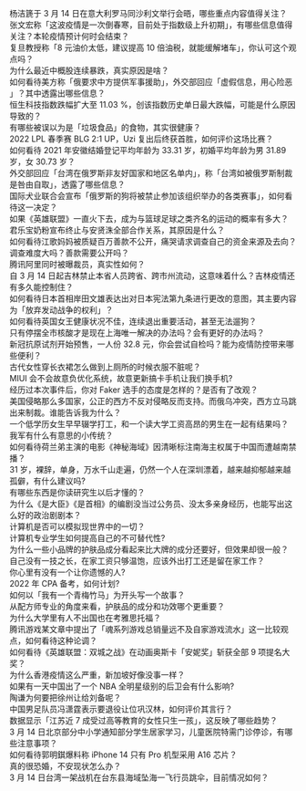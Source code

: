 杨洁篪于 3 月 14 日在意大利罗马同沙利文举行会晤，哪些重点内容值得关注？  
张文宏称「这波疫情是一次倒春寒，目前处于指数级上升初期」，有哪些信息值得关注？本轮疫情预计何时会结束？  
复旦教授称「8 元油价太低，建议提高 10 倍油税，就能缓解堵车」，你认可这个观点吗？  
为什么最近中概股连续暴跌，真实原因是啥？  
如何看待美方称「俄要求中方提供军事援助」，外交部回应「虚假信息，用心险恶 」？其中透露出哪些信息？  
恒生科技指数跌幅扩大至 11.03 %，创该指数历史单日最大跌幅，可能是什么原因导致的？  
有哪些被误以为是「垃圾食品」的食物，其实很健康？  
2022 LPL 春季赛 BLG 2:1 UP，Uzi 复出后终获首胜，如何评价这场比赛？  
如何看待 2021 年安徽结婚登记平均年龄为 33.31 岁，初婚平均年龄为男 31.89 岁，女 30.73 岁？  
外交部回应「台湾在俄罗斯非友好国家和地区名单内」，称「台湾如被俄罗斯制裁是咎由自取」，透露了哪些信息？  
国际犬业联合会宣布「俄罗斯的狗将被禁止参加该组织举办的各类赛事」，如何看待这一决定？  
如果《英雄联盟》一直火下去，成为与篮球足球之类齐名的运动的概率有多大？  
君乐宝奶粉宣布终止与安贤洙全部合作关系，其原因是什么？  
如何看待江歌妈妈被质疑百万善款不公开，痛哭请求调查自己的资金来源及去向？调查难度大吗？善款需要公开吗？  
腾讯阿里同时被曝裁员，真实性如何？  
自 3 月 14 日起吉林禁止本省人员跨省、跨市州流动，这意味着什么？吉林疫情还有多久能控制住？  
如何看待日本首相岸田文雄表达出对日本宪法第九条进行更改的意图，其主要内容为「放弃发动战争的权利」？  
如何看待英国女王健康状况不佳，连续退出重要活动，甚至无法遛狗？  
只有停摆全市核酸才是现在上海唯一解决的办法吗？会有更好的办法吗？  
新冠抗原试剂开始预售，一人份 32.8 元，你会尝试自检吗？能为疫情防控带来哪些便利？  
古代女性穿长衣裙怎么做到上厕所的时候衣服不脏呢？  
MIUI 会不会故意负优化系统，故意更新搞卡手机让我们换手机?  
经历过本次事件后，你对 Faker 选手的态度是怎样的？是否有了改观？  
美国侵略那么多国家，公正的西方不反对侵略反而支持。而俄乌冲突，西方立马跳出来制裁。谁能告诉我为什么？  
一个低学历女生早早辍学打工，和一个读大学工资高昂的男生在一起有结果吗？  
我军有什么有意思的小传统？  
如何看待荷兰弟主演的电影《神秘海域》因清晰标注南海主权属于中国而遭越南禁播？  
31 岁，裸辞，单身，万水千山走遍，仍然一个人在深圳漂着，越来越抑郁越来越孤僻，有什么建议吗?  
有哪些东西是你读研究生以后才懂的？  
为什么《是大臣》《是首相》的编剧没当过公务员、没太多亲身经历，也能写出这么好的政治剧剧本？  
计算机是否可以模拟现世界中的一切？  
计算机专业学生如何提高自己的不可替代性?  
为什么一些小品牌的护肤品成分看起来比大牌的成分还要好，但效果却很一般？  
自己没有一技之长，在家工资只够温饱，应该外出打工还是留在家工作？  
你心里有没有一个让你遗憾的人?  
2022 年 CPA 备考，如何计划?  
如何以「我有一个青梅竹马」为开头写一个故事？  
从配方师专业的角度来看，护肤品的成分和功效哪个更重要？  
为什么大学里有人不出国也在考雅思托福？  
腾讯游戏某文章中提出了「魂系列游戏总销量远不及自家游戏流水」这一比较观点，如何看待这种论调？  
如何看待《英雄联盟：双城之战》在动画奥斯卡「安妮奖」斩获全部 9 项提名大奖？  
为什么香港疫情这么严重，新加坡好像没事一样？  
如果有一天中国出了一个 NBA 全明星级别的后卫会有什么影响?  
陶谦为何要把徐州让给刘备呢？  
中国男足队员冯潇霆表示要退役让位巩汉林，如何评价其言行？  
数据显示「江苏近 7 成受过高等教育的女性只生一孩」，这反映了哪些趋势？  
3 月 14 日北京部分中小学通知部分学生居家学习，儿童医院特需门诊停诊，有哪些注意事项？  
如何看待郭明錤爆料称 iPhone 14 只有 Pro 机型采用 A16 芯片？  
真的很恐婚，不安现状怎么办？  
3 月 14 日台湾一架战机在台东县海域坠海一飞行员跳伞，目前情况如何？  
